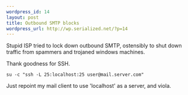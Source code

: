 ```yaml
--- 
wordpress_id: 14
layout: post
title: Outbound SMTP blocks
wordpress_url: http://wp.serialized.net/?p=14
---
```

Stupid ISP tried to lock down outbound SMTP, ostensibly to shut down traffic from spammers and trojaned windows machines.

Thank goodness for SSH.

`su -c "ssh -L 25:localhost:25 user@mail.server.com"`

Just repoint my mail client to use 'localhost' as a server, and viola.
